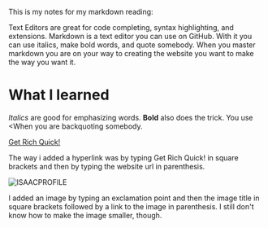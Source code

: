 This is my notes for my markdown reading:

Text Editors are great for code completing, syntax highlighting, and extensions.
Markdown is a text editor you can use on GitHub. With it you can use italics, make bold words, and quote somebody.
When you master markdown you are on your way to creating the website you want to make the way you want it.


# What I learned
*Italics* are good for emphasizing words. 
**Bold** also does the trick. You use <When you are backquoting somebody.

[Get Rich Quick!](https://dogecoin.com)
                                            
The way i added a hyperlink was by typing Get Rich Quick! in square brackets and then by typing the website url in parenthesis.
                                            
![ISAACPROFILE](https://user-images.githubusercontent.com/85126395/131450767-34e3cba0-5e6e-47d3-926b-5b682119da8e.jpg)  
                                            
I added an image by typing an exclamation point and then the image title in square brackets followed by a link to the image in parenthesis. I still don't know how to make the image smaller, though.                                          
